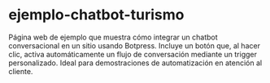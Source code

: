 # ejemplo-chatbot-turismo
Página web de ejemplo que muestra cómo integrar un chatbot conversacional en un sitio usando Botpress. Incluye un botón que, al hacer clic, activa automáticamente un flujo de conversación mediante un trigger personalizado. Ideal para demostraciones de automatización en atención al cliente.
